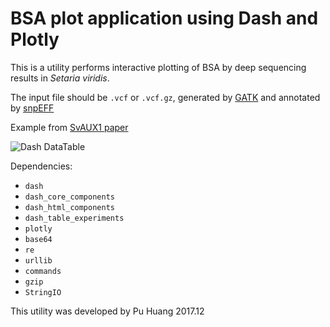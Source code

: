 # BSA plot application using Dash and Plotly

This is a utility performs interactive plotting of BSA by deep sequencing results in *Setaria viridis*.

The input file should be `.vcf` or `.vcf.gz`, generated by [GATK](https://software.broadinstitute.org/gatk/) and annotated by [snpEFF](http://snpeff.sourceforge.net/index.html)
 
Example from [SvAUX1 paper](https://www.nature.com/articles/nplants201754)


![Dash DataTable](https://github.com/puhuangwustl/BSAplot/blob/master/img/BSAplotExample.gif)

Dependencies:

- `dash`
- `dash_core_components`
- `dash_html_components`
- `dash_table_experiments`
- `plotly`
- `base64`
- `re`
- `urllib`
- `commands`
- `gzip`
- `StringIO`


This utility was developed by Pu Huang
2017.12

